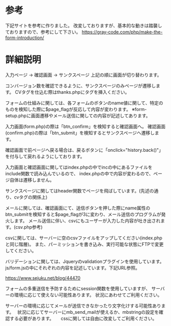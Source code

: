 # 参考
下記サイトを参考に作りました。
改変しておりますが、基本的な動きは踏襲しておりますので、参考にして下さい。
https://gray-code.com/php/make-the-form-introduction/

# 詳細説明
入力ページ → 確認画面 → サンクスページ
上記の順に画面が切り替わります。

コンバージョン数を確認できるように、サンクスページのみページが遷移します。
CVタグを仕込む際はthanks.phpにタグを挿入ください。

フォームの仕組みに関しては、各フォームのボタンのname値に関して、特定のものを検知した際に$page_flagが反応して内容が変わります。
※form-setup.phpに画面遷移やメール送信に関しての内容が記述してあります。

入力画面(form.php)の際は「btn_confirm」を検知すると確認画面へ。
確認画面(confirm.php)の際は「btn_submit」を検知するとサンクスページへ遷移します。

確認画面で前ページへ戻る場合は、戻るボタンに「onclick="history.back()"」を付与して戻れるようにしております。

入力画面と確認画面に関してはindex.phpの中でincの中にあるファイルをinclude関数で読み込んでいるので、
index.phpの中で内容が変わるので、ページ自体は遷移しません。

サンクスページに関してはheader関数でページを飛ばしています。(先述の通り、cvタグの関係上)

メールに関しては、確認画面にて、送信ボタンを押した際にname属性のbtn_submitを検知すると$page_flagが3に変わり、メール送信のプログラムが発火します。
メール送信に伴い、csvにもユーザーが入力した内容が吐き出されます。(csv.php参考)

csvに関しては、サーバーに空のcsvファイルをアップしてください(index.phpと同じ階層)。
また、パーミッションを書き込み、実行可能な状態にFTPで変更してください。

バリデーションに関しては、Jqueryのvalidationプラグインを使用しています。
js/form.jsの中にそれぞれの内容を記述しています。下記URL参照。

https://www.sejuku.net/blog/44470


フォームの多重送信を予防するためにsession関数を使用していますが、
サーバーの環境に応じて使えない可能性あります。
状況にあわせてご利用ください。

サーバーの環境に応じてメールが送信できなかったり文字化けする可能性あります。　
状況に応じてサーバーにmb_send_mailが使えるか、mbstringの設定を確認する必要があります。
　
cssに関しては自由に改変してご利用ください。




